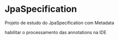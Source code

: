 # JpaSpecification
Projeto de estudo do JpaSpecification com Metadata

habilitar o processamento das annotations na IDE
